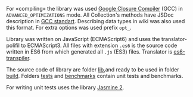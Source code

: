 For «compiling» the library was used [Google Closure Compiler](https://github.com/google/closure-compiler) (GCC) in `ADVANCED_OPTIMIZATIONS` mode.
All Collection's  methods have JSDoc description in [GCC standart](https://developers.google.com/closure/compiler/docs/js-for-compiler). Describing data types in wiki was also used this format. For extra options was used prefix `opt_`.

Library was written on JavaScript (ECMAScript6) and uses the translator-polifil to ECMAScript3.
All files with extension `.es6` is the source code written in ES6 from which generated all `.js` (ES3) files. Translator is [es6-transpiler](https://github.com/termi/es6-transpiler).

The source code of library are folder [lib](https://github.com/kobezzza/Collection/tree/master/lib),and ready to be used in folder [build](https://github.com/kobezzza/Collection/tree/master/build).
Folders [tests](https://github.com/kobezzza/Collection/tree/master/tests) and [benchmarks](https://github.com/kobezzza/Collection/tree/master/benchmarks) contain unit tests and benchmarks.

For writing unit tests uses the library [Jasmine 2](https://github.com/pivotal/jasmine).
